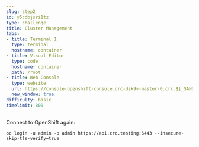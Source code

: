 ```yaml
---
slug: step2
id: y5cdbjsri1tz
type: challenge
title: Cluster Management
tabs:
- title: Terminal 1
  type: terminal
  hostname: container
- title: Visual Editor
  type: code
  hostname: container
  path: /root
- title: Web Console
  type: website
  url: https://console-openshift-console.crc-dzk9v-master-0.crc.${_SANDBOX_ID}.instruqt.io
  new_window: true
difficulty: basic
timelimit: 800
---
```

Connect to OpenShift again:

```
oc login -u admin -p admin https://api.crc.testing:6443 --insecure-skip-tls-verify=true
```

